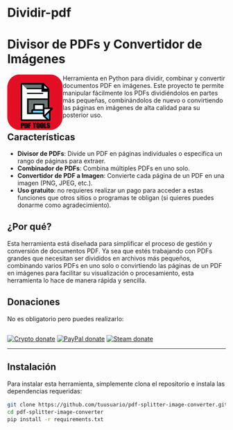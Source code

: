 # Dividir-pdf
# Divisor de PDFs y Convertidor de Imágenes

<img src="image.png" align="left" width=128 height=128> Herramienta en Python para dividir, combinar y convertir documentos PDF en imágenes. Este proyecto te permite manipular fácilmente los PDFs dividiéndolos en partes más pequeñas, combinándolos de nuevo o convirtiendo las páginas en imágenes de alta calidad para su posterior uso.

##
##
## Características

- **Divisor de PDFs**: Divide un PDF en páginas individuales o especifica un rango de páginas para extraer.
- **Combinador de PDFs**: Combina múltiples PDFs en uno solo.
- **Convertidor de PDF a Imagen**: Convierte cada página de un PDF en una imagen (PNG, JPEG, etc.).
- **Uso gratuito**: no requieres realizar un pago para acceder a estas funciones que otros sitios o programas te obligan (si quieres puedes donarme como agradecimiento).


## ¿Por qué?

Esta herramienta está diseñada para simplificar el proceso de gestión y conversión de documentos PDF. Ya sea que estés trabajando con PDFs grandes que necesitan ser divididos en archivos más pequeños, combinando varios PDFs en uno solo o convirtiendo las páginas de un PDF en imágenes para facilitar su visualización o procesamiento, esta herramienta lo hace de manera rápida y sencilla.

## Donaciones

No es obligatorio pero puedes realizarlo:
##
[![Crypto donate](https://img.shields.io/badge/Crypto-donate-f7931a.svg?logo=bitcoin)](https://commerce.coinbase.com/checkout/3cf16974-83de-45f5-ad8f-b257e22386c7)
[![PayPal donate](https://img.shields.io/badge/PayPal.me-donate-00457c.svg?logo=paypal)](https://paypal.me/devmike117?country.x=MX&locale.x=es_XC)
[![Steam donate](https://img.shields.io/badge/Steam-donate-000000.svg?logo=steam)](https://steamcommunity.com/tradeoffer/new/?partner=1101291397&token=-pop0PGF)

---
## Instalación

Para instalar esta herramienta, simplemente clona el repositorio e instala las dependencias requeridas:

```bash
git clone https://github.com/tuusuario/pdf-splitter-image-converter.git
cd pdf-splitter-image-converter
pip install -r requirements.txt
